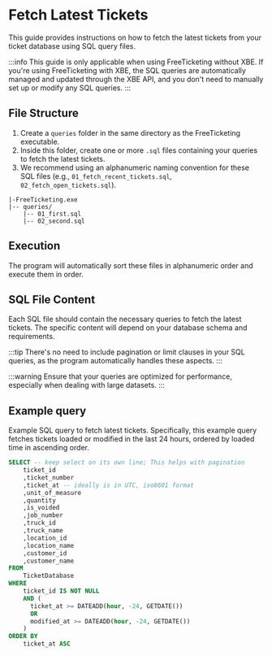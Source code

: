 # Fetch Latest Tickets

This guide provides instructions on how to fetch the latest tickets from your ticket database using SQL query files.

:::info
This guide is only applicable when using FreeTicketing without XBE. If you're using FreeTicketing with XBE, the SQL queries are automatically managed and updated through the XBE API, and you don't need to manually set up or modify any SQL queries.
:::

## File Structure

1. Create a `queries` folder in the same directory as the FreeTicketing executable.
2. Inside this folder, create one or more `.sql` files containing your queries to fetch the latest tickets.
3. We recommend using an alphanumeric naming convention for these SQL files (e.g., `01_fetch_recent_tickets.sql`, `02_fetch_open_tickets.sql`).

```
|-FreeTicketing.exe
|-- queries/
    |-- 01_first.sql
    |-- 02_second.sql
```

## Execution

The program will automatically sort these files in alphanumeric order and execute them in order.

## SQL File Content

Each SQL file should contain the necessary queries to fetch the latest tickets. The specific content will depend on your database schema and requirements. 

:::tip
There's no need to include pagination or limit clauses in your SQL queries, as the program automatically handles these aspects.
:::

:::warning
Ensure that your queries are optimized for performance, especially when dealing with large datasets.
:::

## Example query

Example SQL query to fetch latest tickets.
Specifically, this example query fetches tickets loaded or modified
in the last 24 hours, ordered by loaded time in ascending order.

```sql
SELECT -- keep select on its own line; This helps with pagination
    ticket_id
    ,ticket_number
    ,ticket_at -- ideally is in UTC, iso8601 format
    ,unit_of_measure
    ,quantity
    ,is_voided
    ,job_number
    ,truck_id
    ,truck_name
    ,location_id
    ,location_name
    ,customer_id
    ,customer_name
FROM
    TicketDatabase
WHERE
    ticket_id IS NOT NULL
    AND (
      ticket_at >= DATEADD(hour, -24, GETDATE())
      OR
      modified_at >= DATEADD(hour, -24, GETDATE())
    )
ORDER BY
    ticket_at ASC
```
